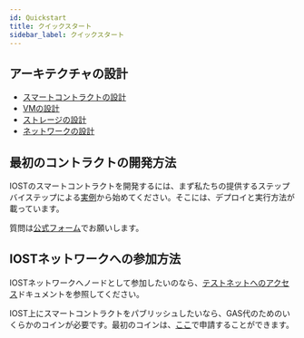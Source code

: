 ```yaml
---
id: Quickstart
title: クイックスタート
sidebar_label: クイックスタート
---
```


## アーキテクチャの設計
- [スマートコントラクトの設計](2-intro-of-iost/Smart-contract.md)
- [VMの設計](2-intro-of-iost/VM.md)   
- [ストレージの設計](2-intro-of-iost/Database.md)   
- [ネットワークの設計](2-intro-of-iost/Network-layer.md)   

## 最初のコントラクトの開発方法
IOSTのスマートコントラクトを開発するには、まず私たちの提供するステップバイステップによる[実例](5-lucky-bet/Design-Tech-data.md)から始めてください。そこには、デプロイと実行方法が載っています。

質問は[公式フォーム](https://forum.iost.io)でお願いします。


## IOSTネットワークへの参加方法
IOSTネットワークへノードとして参加したいのなら、[テストネットへのアクセス](4-running-iost-node/Deployment.md)ドキュメントを参照してください。

IOST上にスマートコントラクトをパブリッシュしたいなら、GAS代のためのいくらかのコインが必要です。最初のコインは、[ここ](4-running-iost-node/Faucet.md)で申請することができます。
